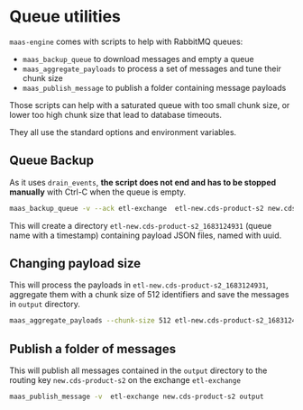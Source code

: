 # Queue utilities

`maas-engine` comes with scripts to help with RabbitMQ queues:

- `maas_backup_queue` to download messages and empty a queue
- `maas_aggregate_payloads` to process a set of messages and tune their chunk size
- `maas_publish_message` to publish a folder containing message payloads

Those scripts can help with a saturated queue with too small chunk size, or lower too high chunk size that lead to database timeouts.

They all use the standard options and environment variables.

## Queue Backup

As it uses `drain_events`, **the script does not end and has to be stopped manually** with Ctrl-C when the queue is empty.

```bash
maas_backup_queue -v --ack etl-exchange  etl-new.cds-product-s2 new.cds-product-s2
```

This will create a directory `etl-new.cds-product-s2_1683124931` (queue name with a timestamp) containing payload JSON files, named with uuid.

## Changing payload size

This will process the payloads in `etl-new.cds-product-s2_1683124931`, aggregate them with a chunk size of 512 identifiers and save the messages in `output` directory.

```bash
maas_aggregate_payloads --chunk-size 512 etl-new.cds-product-s2_1683124931 output
```

## Publish a folder of messages

This will publish all messages contained in the `output` directory to the routing key `new.cds-product-s2` on the exchange `etl-exchange`

```bash
maas_publish_message -v  etl-exchange new.cds-product-s2 output
```
